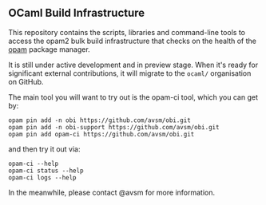 ## OCaml Build Infrastructure

This repository contains the scripts, libraries and command-line tools to
access the opam2 bulk build infrastructure that checks on the health of the
[opam](https://opam.ocaml.org) package manager.

It is still under active development and in preview stage. When it's ready
for significant external contributions, it will migrate to the `ocaml/`
organisation on GitHub.

The main tool you will want to try out is the opam-ci tool, which you can
get by:

```
opam pin add -n obi https://github.com/avsm/obi.git
opam pin add -n obi-support https://github.com/avsm/obi.git
opam pin add opam-ci https://github.com/avsm/obi.git
```

and then try it out via:

```
opam-ci --help
opam-ci status --help
opam-ci logs --help
```

In the meanwhile, please contact @avsm for more information.
